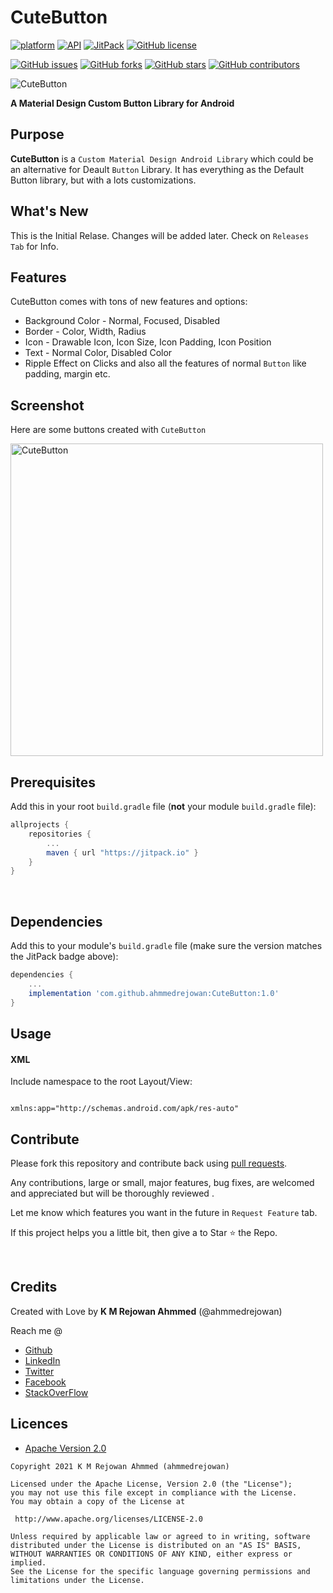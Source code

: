 # CuteButton
[![platform](https://img.shields.io/badge/platform-Android-yellow.svg)](https://www.android.com)
 [![API](https://img.shields.io/badge/API-21%2B-brightgreen.svg?style=flat)](https://android-arsenal.com/api?level=21) [![JitPack](https://img.shields.io/jitpack/v/github/ahmmedrejowan/CuteButton)](https://jitpack.io/#ahmmedrejowan/CuteButton) [![GitHub license](https://img.shields.io/github/license/ahmmedrejowan/CuteButton)](https://github.com/ahmmedrejowan/CuteButton/blob/master/LICENSE)  
 
[![GitHub issues](https://img.shields.io/github/issues/ahmmedrejowan/CuteButton)](https://github.com/ahmmedrejowan/CuteButton/issues) [![GitHub forks](https://img.shields.io/github/forks/ahmmedrejowan/CuteButton)](https://github.com/ahmmedrejowan/CuteButton/network) [![GitHub stars](https://img.shields.io/github/stars/ahmmedrejowan/CuteButton)](https://github.com/ahmmedrejowan/CuteButton/stargazers) [![GitHub contributors](https://img.shields.io/github/contributors/ahmmedrejowan/CuteButton)](https://github.com/ahmmedrejowan/CuteButton/graphs/contributors)

![CuteButton](https://github.com/ahmmedrejowan/CuteButton/blob/master/demo/CuteButton.png)

**A Material Design Custom Button Library for Android**

## Purpose
**CuteButton** is a `Custom Material Design Android Library` which could be an alternative for Deault `Button` Library. 
It has everything as the Default Button library, but with a lots customizations.

## What's New
This is the Initial Relase. Changes will be added later. Check on `Releases Tab` for Info.

## Features 
CuteButton comes with tons of new features and options:
- Background Color - Normal, Focused, Disabled
- Border - Color, Width, Radius
- Icon - Drawable Icon, Icon Size, Icon Padding, Icon Position
- Text - Normal Color, Disabled Color
- Ripple Effect on Clicks
 and also all the features of normal `Button` like padding, margin etc.

## Screenshot
Here are some buttons created with `CuteButton`

<img src="https://github.com/ahmmedrejowan/CuteButton/blob/master/demo/1622416945510.jpg" width="500px" alt="CuteButton"/>

## Prerequisites

Add this in your root `build.gradle` file (**not** your module `build.gradle` file):

```gradle
allprojects {
	repositories {
		...
		maven { url "https://jitpack.io" }
	}
}
```
<br/>

## Dependencies

Add this to your module's `build.gradle` file (make sure the version matches the JitPack badge above):

```gradle
dependencies {
	...
	implementation 'com.github.ahmmedrejowan:CuteButton:1.0'
}
```

## Usage

#### XML
Include namespace to the root Layout/View:

```

xmlns:app="http://schemas.android.com/apk/res-auto"

```

## Contribute

Please fork this repository and contribute back using [pull requests](https://github.com/ahmmedrejowan/CuteButton/pulls).

Any contributions, large or small, major features, bug fixes, are welcomed and appreciated
but will be thoroughly reviewed .

Let me know which features you want in the future in `Request Feature` tab. 

If this project helps you a little bit, then give a to Star ⭐ the Repo. 

<br/>


## Credits

Created with Love by **K M Rejowan Ahmmed** (@ahmmedrejowan)

Reach me @
* [Github](https://github.com/ahmmedrejowan) 
* [LinkedIn](https://www.linkedin.com/in/ahmmedrejowan)
* [Twitter](https://twitter.com/ahmmedrejowan)
* [Facebook](https://facebook.com/ahmmedrejowan)
* [StackOverFlow](https://stackoverflow.com/users/9932194/k-m-rejowan-ahmmed)





## Licences 
* [Apache Version 2.0](http://www.apache.org/licenses/LICENSE-2.0.html)

```
Copyright 2021 K M Rejowan Ahmmed (ahmmedrejowan)

Licensed under the Apache License, Version 2.0 (the "License");
you may not use this file except in compliance with the License.
You may obtain a copy of the License at

 http://www.apache.org/licenses/LICENSE-2.0

Unless required by applicable law or agreed to in writing, software
distributed under the License is distributed on an "AS IS" BASIS,
WITHOUT WARRANTIES OR CONDITIONS OF ANY KIND, either express or implied.
See the License for the specific language governing permissions and
limitations under the License.

```
